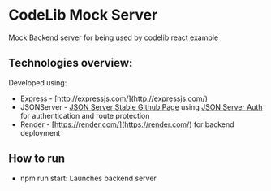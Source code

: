 # CodeLib Mock Server

Mock Backend server for being used by codelib react example

## Technologies overview:

Developed using:
- Express - [http://expressjs.com/](http://expressjs.com/)
- JSONServer - [JSON Server Stable Github Page](https://github.com/typicode/json-server/tree/v0?tab=readme-ov-file#json-server-) using [JSON Server Auth](https://www.npmjs.com/package/json-server-auth) for authentication and route protection
- Render - [https://render.com/](https://render.com/) for backend deployment
  
## How to run

- npm run start: Launches backend server

